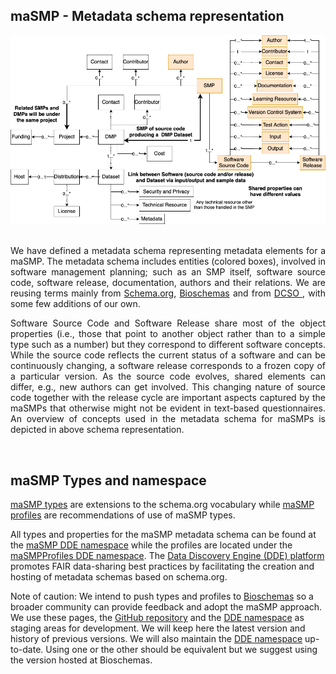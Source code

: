 ## maSMP - Metadata schema representation

![maSMP and maDMP](masmp_and_dmp.png 'maSMP and maDMP')<br><br>

<p style="text-align:justify">We have defined a metadata schema representing metadata elements for a maSMP. The metadata schema includes entities (colored boxes), involved in software management planning; such as an SMP itself, software source code, software release, documentation, authors and their relations. We are reusing terms mainly from <a href=https://schema.org>Schema.org</a>, <a href=https://bioschemas.org>Bioschemas</a> and from <a href=https://semantics.id/dcso/ns/core/>DCSO </a>, with some few additions of our own.</p><p style="text-align:justify">Software Source Code and Software Release share most of the object properties (i.e., those that point to another object rather than to a simple type such as a number) but they correspond to different software concepts. While the source code reflects the current status of a software and can be continuously changing, a software release corresponds to a frozen copy of a particular version. As the source code evolves, shared elements can differ, e.g., new authors can get involved. This changing nature of source code together with the release cycle are important aspects captured by the maSMPs that otherwise might not be evident in text-based questionnaires. An overview of concepts used in the metadata schema for maSMPs is depicted in above schema representation.</p><br> 

## maSMP Types and namespace

[maSMP types](./Types/index.md) are extensions to the schema.org vocabulary while [maSMP profiles](./Profiles/index.md) are recommendations of use of maSMP types.

All types and properties for the maSMP metadata schema can be found at the [maSMP DDE namespace](https://discovery.biothings.io/ns/maSMP) while the profiles are located under the [maSMPProfiles DDE namespace](https://discovery.biothings.io/ns/maSMPProfiles). The [Data Discovery Engine (DDE) platform](https://discovery.biothings.io/) promotes FAIR data-sharing best practices by facilitating the creation and hosting of metadata schemas based on schema.org. 

Note of caution: We intend to push types and profiles to [Bioschemas](https://bioschemas.org) so a broader community can provide feedback and adopt the maSMP approach. We use these pages, the [GitHub repository](https://github.com/zbmed-semtec/maSMPs) and the [DDE namespace](https://discovery.biothings.io/ns/maSMP) as staging areas for development. We will keep here the latest version and history of previous versions. We will also maintain the [DDE namespace](https://discovery.biothings.io/ns/maSMP) up-to-date. Using one or the other should be equivalent but we suggest using the version hosted at Bioschemas.
